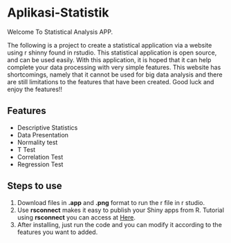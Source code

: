 # Aplikasi-Statistik

Welcome To Statistical Analysis APP.

The following is a project to create a statistical application via a website using r shinny found in rstudio.
This statistical application is open source, and can be used easily. 
With this application, it is hoped that it can help complete your data processing with very simple features. This website has shortcomings, namely that it cannot be used for big data analysis and there are still limitations to the features that have been created. 
Good luck and enjoy the features!!

## Features
- Descriptive Statistics
- Data Presentation 
- Normality test
- T Test
- Correlation Test
- Regression Test

## Steps to use
1. Download files in **.app** and **.png** format to run the r file in r studio.
2. Use **rsconnect** makes it easy to publish your Shiny apps from R. Tutorial using **rsconnect** you can access at [Here](https://github.com/rstudio/rsconnect).
3. After installing, just run the code and you can modify it according to the features you want to added.

